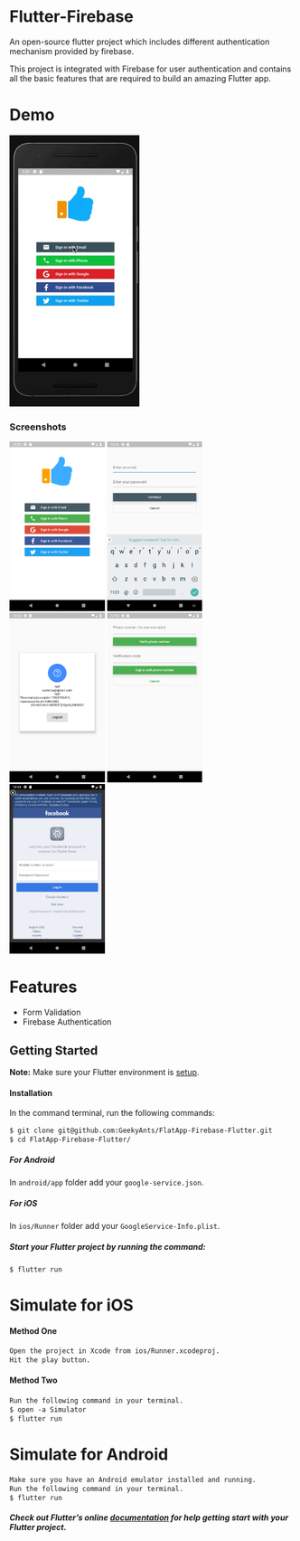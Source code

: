 # Flutter-Firebase

An open-source flutter project which includes different authentication mechanism provided by firebase.


This project is integrated with Firebase for user authentication and contains all the basic features that are required to build an amazing Flutter app. 

# Demo
![Demo](https://github.com/sumn2u/flutter-firebase-authentication/raw/master/screenshots/screenshot.gif)

### Screenshots

<img src="screenshots/Screenshot_1563706366.png" height="300em" /> <img src="screenshots/Screenshot_1563706399.png" height="300em" /><img src="screenshots/Screenshot_1563706425.png" height="300em" />
<img src="screenshots/Screenshot_1563706438.png" height="300em" />
<img src="screenshots/Screenshot_1563706451.png" height="300em" />


# Features
* Form Validation
* Firebase Authentication
    
## Getting Started
**Note:** Make sure your Flutter environment is [setup](https://flutter.io/getting-started/).

#### Installation

In the command terminal, run the following commands:

    $ git clone git@github.com:GeekyAnts/FlatApp-Firebase-Flutter.git
    $ cd FlatApp-Firebase-Flutter/
    


##### For Android
In `android/app` folder add your `google-service.json`.
##### For iOS
In `ios/Runner` folder add your `GoogleService-Info.plist`.

##### Start your Flutter project by running the command:
    $ flutter run

# Simulate for iOS
#### Method One
    
    Open the project in Xcode from ios/Runner.xcodeproj.
    Hit the play button.

#### Method Two

    Run the following command in your terminal.
    $ open -a Simulator
    $ flutter run

# Simulate for Android

    Make sure you have an Android emulator installed and running.
    Run the following command in your terminal.
    $ flutter run
    
##### Check out Flutter’s online [documentation](http://flutter.io/) for help getting start with your Flutter project. 

